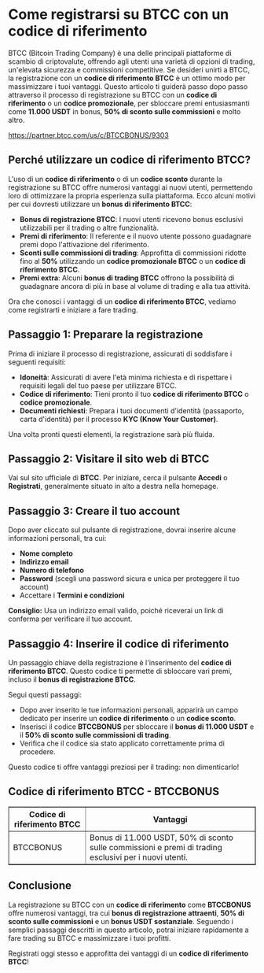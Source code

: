 <h1>Come registrarsi su BTCC con un codice di riferimento</h1>
</header>

<section>
<p>BTCC (Bitcoin Trading Company) è una delle principali piattaforme di scambio di criptovalute, offrendo agli utenti una varietà di opzioni di trading, un'elevata sicurezza e commissioni competitive. Se desideri unirti a BTCC, la registrazione con un <strong>codice di riferimento BTCC</strong> è un ottimo modo per massimizzare i tuoi vantaggi. Questo articolo ti guiderà passo dopo passo attraverso il processo di registrazione su BTCC con un <strong>codice di riferimento</strong> o un <strong>codice promozionale</strong>, per sbloccare premi entusiasmanti come <strong>11.000 USDT</strong> in bonus, <strong>50% di sconto sulle commissioni</strong> e molto altro.</p>
</section>
<a href="https://partner.btcc.com/us/c/BTCCBONUS/9303" target="_blank">https://partner.btcc.com/us/c/BTCCBONUS/9303</a>

<section>
<h2>Perché utilizzare un codice di riferimento BTCC?</h2>
<p>L'uso di un <strong>codice di riferimento</strong> o di un <strong>codice sconto</strong> durante la registrazione su BTCC offre numerosi vantaggi ai nuovi utenti, permettendo loro di ottimizzare la propria esperienza sulla piattaforma. Ecco alcuni motivi per cui dovresti utilizzare un <strong>bonus di riferimento BTCC</strong>:</p>
<ul>
<li><strong>Bonus di registrazione BTCC</strong>: I nuovi utenti ricevono bonus esclusivi utilizzabili per il trading o altre funzionalità.</li>
<li><strong>Premi di riferimento</strong>: Il referente e il nuovo utente possono guadagnare premi dopo l'attivazione del riferimento.</li>
<li><strong>Sconti sulle commissioni di trading</strong>: Approfitta di commissioni ridotte fino al <strong>50%</strong> utilizzando un <strong>codice promozionale BTCC</strong> o un <strong>codice di riferimento BTCC</strong>.</li>
<li><strong>Premi extra</strong>: Alcuni <strong>bonus di trading BTCC</strong> offrono la possibilità di guadagnare ancora di più in base al volume di trading e alla tua attività.</li>
</ul>
<p>Ora che conosci i vantaggi di un <strong>codice di riferimento BTCC</strong>, vediamo come registrarti e iniziare a fare trading.</p>
</section>

<section>
<h2>Passaggio 1: Preparare la registrazione</h2>
<p>Prima di iniziare il processo di registrazione, assicurati di soddisfare i seguenti requisiti:</p>
<ul>
<li><strong>Idoneità</strong>: Assicurati di avere l'età minima richiesta e di rispettare i requisiti legali del tuo paese per utilizzare BTCC.</li>
<li><strong>Codice di riferimento</strong>: Tieni pronto il tuo <strong>codice di riferimento BTCC</strong> o <strong>codice promozionale</strong>.</li>
<li><strong>Documenti richiesti</strong>: Prepara i tuoi documenti d'identità (passaporto, carta d'identità) per il processo <strong>KYC (Know Your Customer)</strong>.</li>
</ul>
<p>Una volta pronti questi elementi, la registrazione sarà più fluida.</p>
</section>

<section>
<h2>Passaggio 2: Visitare il sito web di BTCC</h2>
<p>Vai sul sito ufficiale di <strong>BTCC</strong>. Per iniziare, cerca il pulsante <strong>Accedi</strong> o <strong>Registrati</strong>, generalmente situato in alto a destra nella homepage.</p>
</section>

<section>
<h2>Passaggio 3: Creare il tuo account</h2>
<p>Dopo aver cliccato sul pulsante di registrazione, dovrai inserire alcune informazioni personali, tra cui:</p>
<ul>
<li><strong>Nome completo</strong></li>
<li><strong>Indirizzo email</strong></li>
<li><strong>Numero di telefono</strong></li>
<li><strong>Password</strong> (scegli una password sicura e unica per proteggere il tuo account)</li>
<li>Accettare i <strong>Termini e condizioni</strong></li>
</ul>
<p><strong>Consiglio:</strong> Usa un indirizzo email valido, poiché riceverai un link di conferma per verificare il tuo account.</p>
</section>

<section>
<h2>Passaggio 4: Inserire il codice di riferimento</h2>
<p>Un passaggio chiave della registrazione è l'inserimento del <strong>codice di riferimento BTCC</strong>. Questo codice ti permette di sbloccare vari premi, incluso il <strong>bonus di registrazione BTCC</strong>.</p>
<p>Segui questi passaggi:</p>
<ul>
<li>Dopo aver inserito le tue informazioni personali, apparirà un campo dedicato per inserire un <strong>codice di riferimento</strong> o un <strong>codice sconto</strong>.</li>
<li>Inserisci il codice <strong>BTCCBONUS</strong> per sbloccare il <strong>bonus di 11.000 USDT</strong> e il <strong>50% di sconto sulle commissioni di trading</strong>.</li>
<li>Verifica che il codice sia stato applicato correttamente prima di procedere.</li>
</ul>
<p>Questo codice ti offre vantaggi preziosi per il trading: non dimenticarlo!</p>
</section>

<section>
<h2>Codice di riferimento BTCC - BTCCBONUS</h2>
<table border="1">
<thead>
<tr>
<th>Codice di riferimento BTCC</th>
<th>Vantaggi</th>
</tr>
</thead>
<tbody>
<tr>
<td>BTCCBONUS</td>
<td>Bonus di 11.000 USDT, 50% di sconto sulle commissioni e premi di trading esclusivi per i nuovi utenti.</td>
</tr>
</tbody>
</table>
</section>

<section>
<h2>Conclusione</h2>
<p>La registrazione su BTCC con un <strong>codice di riferimento</strong> come <strong>BTCCBONUS</strong> offre numerosi vantaggi, tra cui <strong>bonus di registrazione attraenti</strong>, <strong>50% di sconto sulle commissioni</strong> e un <strong>bonus USDT sostanziale</strong>. Seguendo i semplici passaggi descritti in questo articolo, potrai iniziare rapidamente a fare trading su BTCC e massimizzare i tuoi profitti.</p>
<p>Registrati oggi stesso e approfitta dei vantaggi di un <strong>codice di riferimento BTCC</strong>!</p>
</section>
</article>
</body>
</html>
